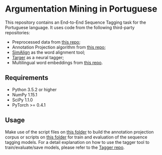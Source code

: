 # Argumentation Mining in Portuguese
This repository contains an End-to-End Sequence Tagging task for the Portuguese language.
It uses code from the following third-party repositories:
- Preprocessed data from [this repo](https://github.com/UKPLab/acl2017-neural_end2end_am);
- Annotation Projection algorithm from [this repo](https://github.com/UKPLab/coling2018-xling_argument_mining);
- [SimAlign](https://github.com/cisnlp/simalign) as the word alignment tool;
- [Targer](https://github.com/achernodub/targer) as a neural tagger;
- Multilingual word embeddings from [this repo](https://github.com/facebookresearch/MUSE).

## Requirements

- Python 3.5.2 or higher
- NumPy 1.15.1
- SciPy 1.1.0
- PyTorch >= 0.4.1

## Usage
Make use of the script files on [this folder](https://github.com/AfonsoSalgadoSousa/argumentation_mining_pt/tree/main/scripts) to build the annotation projection corpus or scripts on [this folder](https://github.com/AfonsoSalgadoSousa/argumentation_mining_pt/tree/main/tagger/scripts) for train and evaluation of the sequence tagging models.
For a detail explanation on how to use the tagger tool to train/evaluate/save models, please refer to the [Tagger repo](https://github.com/achernodub/targer).
